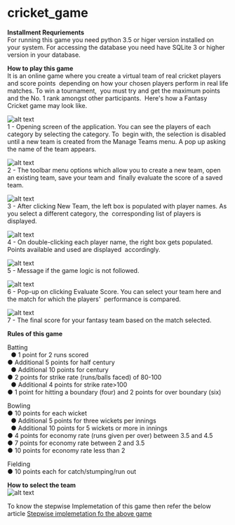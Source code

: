 # cricket_game
**Installment Requriements**<br/>
For running this game you need python 3.5 or higer version installed on your system.
For accessing the database you need have SQLite 3 or higher version in your database.

**How to play this game**<br/>
It is an online game where you create a virtual team of real cricket players and score points  depending on how your chosen players perform in real life matches. To win a tournament,  you must try and get the maximum points and the No. 1 rank amongst other participants.  Here's how a Fantasy Cricket game may look like. 

![alt text](Circket_1.PNG)<br/> 
1 - Opening screen of the application. You can see the players of each category by selecting the category. To  begin with, the selection is disabled until a new team is created from the Manage Teams menu. A pop up asking  the name of the team appears. 
 
![alt text](circket_6.png)  <br/>
2 - The toolbar menu options which allow you to create a new team, open an existing team, save your team and  finally evaluate the score of a saved team.
 
![alt text](Circket_2.PNG)   <br/>
 3 - After clicking New Team, the left box is populated with player names. As you select a different category, the  corresponding list of players is displayed. 

![alt text](Circket_3.PNG)  <br/>
4 - On double-clicking each player name, the right box gets populated. Points available and used are displayed  accordingly. 

![alt text](Circket_4.PNG)  <br/>
5 - Message if the game logic is not followed.

![alt text](circket_7.png)  <br/>
6 - Pop-up on clicking Evaluate Score. You can select your team here and the match for which the players'  performance is compared.  

![alt text](Circket_5.PNG)  <br/>
7 - The final score for your fantasy team based on the match selected.

**Rules of this game**<br/>

Batting <br/> 
● 1 point for 2 runs scored<br/>
● Additional 5 points for half century<br/>  
● Additional 10 points for century<br/>
● 2 points for strike rate (runs/balls faced) of 80-100<br/>  
● Additional 4 points for strike rate>100<br/>
● 1 point for hitting a boundary (four) and 2 points for over boundary (six)<br/>

Bowling <br/>
● 10 points for each wicket<br/>  
● Additional 5 points for three wickets per innings<br/>  
● Additional 10 points for 5 wickets or more in innings<br/> 
● 4 points for economy rate (runs given per over) between 3.5 and 4.5<br/> 
● 7  points for economy rate between 2 and 3.5<br/>
● 10 points for economy rate less than 2<br/>

Fielding <br/>
● 10 points each for catch/stumping/run out<br/>

**How to select the team**<br/>
![alt text](criteria.jpg)

To know the stepwise Implemetation of this game then refer the below article
[Stepwise implemetation fo the above game](https://iq.opengenus.org/p/1a5e1bd2-a03d-4a00-8195-88475b5da6b6/)

 

